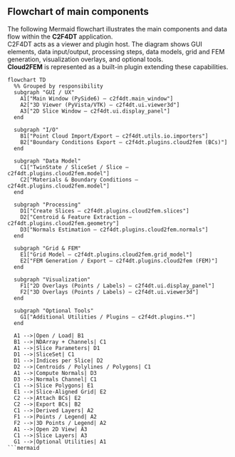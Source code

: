 ## Flowchart of main components

The following Mermaid flowchart illustrates the main components and data flow within the **C2F4DT** application.  
C2F4DT acts as a viewer and plugin host. The diagram shows GUI elements, data input/output, processing steps, data models, grid and FEM generation, visualization overlays, and optional tools.  
**Cloud2FEM** is represented as a built-in plugin extending these capabilities.


```mermaid
flowchart TD
  %% Grouped by responsibility
  subgraph "GUI / UX"
    A1["Main Window (PySide6) — c2f4dt.main_window"]
    A2["3D Viewer (PyVista/VTK) — c2f4dt.ui.viewer3d"]
    A3["2D Slice Window — c2f4dt.ui.display_panel"]
  end

  subgraph "I/O"
    B1["Point Cloud Import/Export — c2f4dt.utils.io.importers"]
    B2["Boundary Conditions Export — c2f4dt.plugins.cloud2fem (BCs)"]
  end

  subgraph "Data Model"
    C1["TwinState / SliceSet / Slice — c2f4dt.plugins.cloud2fem.model"]
    C2["Materials & Boundary Conditions — c2f4dt.plugins.cloud2fem.model"]
  end

  subgraph "Processing"
    D1["Create Slices — c2f4dt.plugins.cloud2fem.slices"]
    D2["Centroid & Feature Extraction — c2f4dt.plugins.cloud2fem.geometry"]
    D3["Normals Estimation — c2f4dt.plugins.cloud2fem.normals"]
  end

  subgraph "Grid & FEM"
    E1["Grid Model — c2f4dt.plugins.cloud2fem.grid_model"]
    E2["FEM Generation / Export — c2f4dt.plugins.cloud2fem (FEM)"]
  end

  subgraph "Visualization"
    F1["2D Overlays (Points / Labels) — c2f4dt.ui.display_panel"]
    F2["3D Overlays (Points / Labels) — c2f4dt.ui.viewer3d"]
  end

  subgraph "Optional Tools"
    G1["Additional Utilities / Plugins — c2f4dt.plugins.*"]
  end
  ```


```mermaid
  A1 -->|Open / Load| B1
  B1 -->|NDArray + Channels| C1
  A1 -->|Slice Parameters| D1
  D1 -->|SliceSet| C1
  D1 -->|Indices per Slice| D2
  D2 -->|Centroids / Polylines / Polygons| C1
  A1 -->|Compute Normals| D3
  D3 -->|Normals Channel| C1
  C1 -->|Slice Polygons| E1
  E1 -->|Slice-Aligned Grid| E2
  C2 -->|Attach BCs| E2
  C2 -->|Export BCs| B2
  C1 -->|Derived Layers| A2
  F1 -->|Points / Legend| A2
  F2 -->|3D Points / Legend| A2
  A1 -->|Open 2D View| A3
  C1 -->|Slice Layers| A3
  G1 -->|Optional Utilities| A1
```mermaid